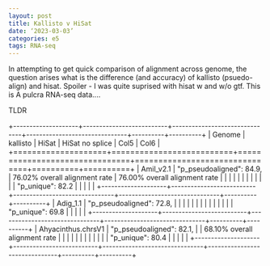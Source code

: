 ```yaml
---
layout: post
title: Kallisto v HiSat
date: ‘2023-03-03’
categories: e5
tags: RNA-seq
---
```


In attempting to get quick comparison of alignment across genome, the question arises what is the difference (and accuracy) of kallisto (psuedo-align) and hisat. Spoiler - I was quite suprised with hisat w and w/o gtf. This is A pulcra RNA-seq data....

TLDR

+--------------------+--------------------------+-------------------------------+-------------------------------+----------+----------+
| Genome             | kallisto                 | HiSat                         | HiSat no splice               | Col5     | Col6     |
+====================+==========================+===============================+===============================+==========+==========+
| Amil_v2.1          | "p_pseudoaligned": 84.9, | 76.02% overall alignment rate | 76.00% overall alignment rate |          |          |
|                    |                          |                               |                               |          |          |
|                    | "p_unique": 82.2         |                               |                               |          |          |
+--------------------+--------------------------+-------------------------------+-------------------------------+----------+----------+
| Adig_1.1           | "p_pseudoaligned": 72.8, |                               |                               |          |          |
|                    |                          |                               |                               |          |          |
|                    | "p_unique": 69.8         |                               |                               |          |          |
+--------------------+--------------------------+-------------------------------+-------------------------------+----------+----------+
| Ahyacinthus.chrsV1 | "p_pseudoaligned": 82.1, |                               | 68.10% overall alignment rate |          |          |
|                    |                          |                               |                               |          |          |
|                    | "p_unique": 80.4         |                               |                               |          |          |
+--------------------+--------------------------+-------------------------------+-------------------------------+----------+----------+

